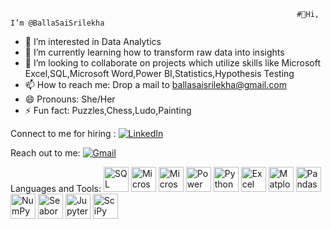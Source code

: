                                                                     #👋Hi, I’m @BallaSaiSrilekha
- 👀 I’m interested in Data Analytics
- 🌱 I’m currently learning how to transform raw data into insights
- 💞️ I’m looking to collaborate on projects which utilize skills like Microsoft Excel,SQL,Microsoft Word,Power BI,Statistics,Hypothesis Testing
- 📫 How to reach me: Drop a mail to ballasaisrilekha@gmail.com
- 😄 Pronouns: She/Her
- ⚡ Fun fact: Puzzles,Chess,Ludo,Painting

Connect to me for hiring :
                            [![LinkedIn](https://img.icons8.com/color/48/000000/linkedin.png)](https://www.linkedin.com/in/balla-sai-srilekha-13386b295/)



Reach out to me: 
                  [![Gmail](https://img.icons8.com/color/48/000000/gmail.png)](mailto:ballasaisrilekha@gmail.com)

Languages and Tools:  <img src="https://upload.wikimedia.org/wikipedia/commons/2/29/Postgresql_elephant.svg" alt="SQL" width="40" height="40"/>  <img src="https://img.icons8.com/color/48/000000/ms-word.png" alt="Microsoft Word" width="40" height="40"/>  <img src="https://img.icons8.com/fluency/48/000000/microsoft-office-2019.png" alt="Microsoft Office" width="40" height="40"/>  <img src="https://img.icons8.com/color/48/000000/power-bi.png" alt="Power BI" width="40" height="40"/> <img src="https://img.icons8.com/color/48/000000/python.png" alt="Python" width="40" height="40"/> <img src="https://img.icons8.com/color/48/000000/microsoft-excel-2019.png" alt="Excel" width="40" height="40"/> <img src="https://upload.wikimedia.org/wikipedia/commons/8/84/Matplotlib_icon.svg" alt="Matplotlib" width="40" height="40"/> <img src="https://upload.wikimedia.org/wikipedia/commons/e/ed/Pandas_logo.svg" alt="Pandas" width="40" height="40"/> <img src="https://upload.wikimedia.org/wikipedia/commons/3/31/NumPy_logo_2020.svg" alt="NumPy" width="40" height="40"/> <img src="https://seaborn.pydata.org/_images/logo-tall-lightbg.svg" alt="Seaborn" width="40" height="40"/> <img src="https://upload.wikimedia.org/wikipedia/commons/3/38/Jupyter_logo.svg" alt="Jupyter Notebooks" width="40" height="40"/> <img src="https://upload.wikimedia.org/wikipedia/commons/b/b2/SCIPY_2.svg" alt="SciPy" width="40" height="40"/> 



